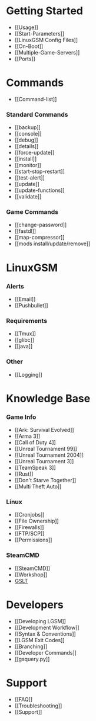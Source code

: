 # Getting Started
* [[Usage]]
* [[Start-Parameters]]
* [[LinuxGSM Config Files]]
* [[On-Boot]]
* [[Multiple-Game-Servers]]
* [[Ports]]

# Commands
* [[Command-list]]

### Standard Commands
* [[backup]]
* [[console]]
* [[debug]]
* [[details]]
* [[force-update]]
* [[install]]
* [[monitor]]
* [[start-stop-restart]]
* [[test-alert]]
* [[update]]
* [[update-functions]]
* [[validate]]

### Game Commands
* [[change-password]]
* [[fastdl]]
* [[map-compressor]]
* [[mods install/update/remove]]

# LinuxGSM

### Alerts
* [[Email]]
* [[Pushbullet]]

### Requirements
* [[Tmux]]
* [[glibc]]
* [[java]]

### Other
* [[Logging]]

# Knowledge Base
### Game Info
* [[Ark: Survival Evolved]]
* [[Arma 3]]
* [[Call of Duty 4]]
* [[Unreal Tournament 99]]
* [[Unreal Tournament 2004]]
* [[Unreal Tournament 3]]
* [[TeamSpeak 3]]
* [[Rust]]
* [[Don't Starve Together]]
* [[Multi Theft Auto]]

### Linux
* [[Cronjobs]]
* [[File Ownership]]
* [[Firewalls]]
* [[FTP/SCP]]
* [[Permissions]]

### SteamCMD
* [[SteamCMD]]
* [[Workshop]]
* [GSLT](Game-Server-Login-Token)

# Developers
* [[Developing LGSM]]
* [[Development Workflow]]
* [[Syntax & Conventions]]
* [[LGSM Exit Codes]]
* [[Branching]]
* [[Developer Commands]]
* [[gsquery.py]]

# Support
* [[FAQ]]
* [[Troubleshooting]]
* [[Support]]